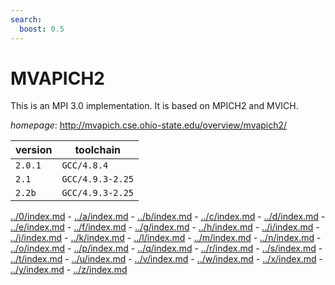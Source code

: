 ```yaml
---
search:
  boost: 0.5
---
```

# MVAPICH2

This is an MPI 3.0 implementation.  It is based on MPICH2 and MVICH.

*homepage*: <http://mvapich.cse.ohio-state.edu/overview/mvapich2/>

version | toolchain
--------|----------
``2.0.1`` | ``GCC/4.8.4``
``2.1`` | ``GCC/4.9.3-2.25``
``2.2b`` | ``GCC/4.9.3-2.25``

[../0/index.md](0) - [../a/index.md](a) - [../b/index.md](b) - [../c/index.md](c) - [../d/index.md](d) - [../e/index.md](e) - [../f/index.md](f) - [../g/index.md](g) - [../h/index.md](h) - [../i/index.md](i) - [../j/index.md](j) - [../k/index.md](k) - [../l/index.md](l) - [../m/index.md](m) - [../n/index.md](n) - [../o/index.md](o) - [../p/index.md](p) - [../q/index.md](q) - [../r/index.md](r) - [../s/index.md](s) - [../t/index.md](t) - [../u/index.md](u) - [../v/index.md](v) - [../w/index.md](w) - [../x/index.md](x) - [../y/index.md](y) - [../z/index.md](z)

